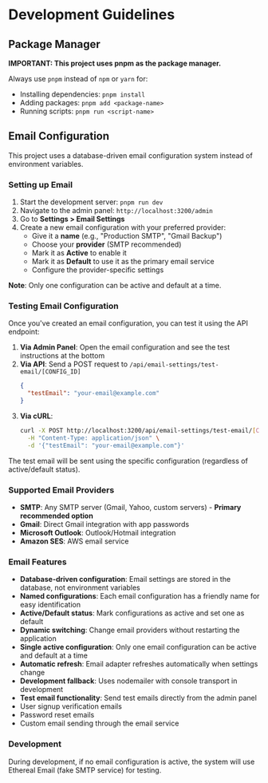 # Development Guidelines

## Package Manager

**IMPORTANT: This project uses pnpm as the package manager.**

Always use `pnpm` instead of `npm` or `yarn` for:
- Installing dependencies: `pnpm install`
- Adding packages: `pnpm add <package-name>`
- Running scripts: `pnpm run <script-name>`

## Email Configuration

This project uses a database-driven email configuration system instead of environment variables.

### Setting up Email

1. Start the development server: `pnpm run dev`
2. Navigate to the admin panel: `http://localhost:3200/admin`
3. Go to **Settings > Email Settings**
4. Create a new email configuration with your preferred provider:
   - Give it a **name** (e.g., "Production SMTP", "Gmail Backup")
   - Choose your **provider** (SMTP recommended)
   - Mark it as **Active** to enable it
   - Mark it as **Default** to use it as the primary email service
   - Configure the provider-specific settings

**Note**: Only one configuration can be active and default at a time.

### Testing Email Configuration

Once you've created an email configuration, you can test it using the API endpoint:

1. **Via Admin Panel**: Open the email configuration and see the test instructions at the bottom
2. **Via API**: Send a POST request to `/api/email-settings/test-email/[CONFIG_ID]`
   ```json
   {
     "testEmail": "your-email@example.com"
   }
   ```
3. **Via cURL**:
   ```bash
   curl -X POST http://localhost:3200/api/email-settings/test-email/[CONFIG_ID] \
     -H "Content-Type: application/json" \
     -d '{"testEmail": "your-email@example.com"}'
   ```

The test email will be sent using the specific configuration (regardless of active/default status).

### Supported Email Providers

- **SMTP**: Any SMTP server (Gmail, Yahoo, custom servers) - **Primary recommended option**
- **Gmail**: Direct Gmail integration with app passwords
- **Microsoft Outlook**: Outlook/Hotmail integration
- **Amazon SES**: AWS email service

### Email Features

- **Database-driven configuration**: Email settings are stored in the database, not environment variables
- **Named configurations**: Each email configuration has a friendly name for easy identification
- **Active/Default status**: Mark configurations as active and set one as default
- **Dynamic switching**: Change email providers without restarting the application
- **Single active configuration**: Only one email configuration can be active and default at a time
- **Automatic refresh**: Email adapter refreshes automatically when settings change
- **Development fallback**: Uses nodemailer with console transport in development
- **Test email functionality**: Send test emails directly from the admin panel
- User signup verification emails
- Password reset emails
- Custom email sending through the email service

### Development

During development, if no email configuration is active, the system will use Ethereal Email (fake SMTP service) for testing.